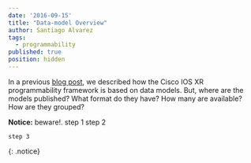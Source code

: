 ```yaml
---
date: '2016-09-15'
title: "Data-model Overview"
author: Santiago Alvarez
tags:
  - programmability
published: true
position: hidden
---
```


In a previous [blog post](https://xrdocs.github.io/programmability/blogs/2016-09-12-model-driven-programmability/), we described how the Cisco IOS XR programmability framework is based on data models.  But, where are the models published?  What format do they have?  How many are available?  How are they grouped?

**Notice:** beware!.
step 1
step 2
```
step 3
```
{: .notice}
